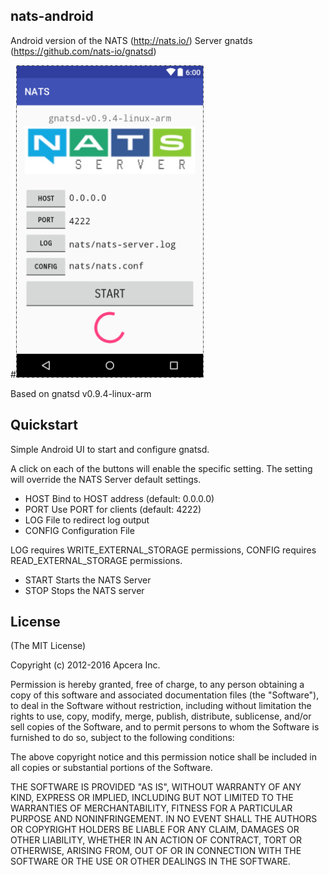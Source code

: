 ## nats-android

Android version of the NATS (http://nats.io/) Server gnatds (https://github.com/nats-io/gnatsd) 

#<img src="app/src/main/res/drawable/screen.png" width="300">

Based on gnatsd v0.9.4-linux-arm

## Quickstart 

Simple Android UI to start and configure gnatsd.

A click on each of the buttons will enable the specific setting. 
The setting will override the NATS Server default settings.

- HOST                  Bind to HOST address (default: 0.0.0.0)
- PORT                  Use PORT for clients (default: 4222)
- LOG                   File to redirect log output
- CONFIG                Configuration File

LOG requires WRITE_EXTERNAL_STORAGE permissions, CONFIG requires READ_EXTERNAL_STORAGE permissions. 

- START                 Starts the NATS Server
- STOP                  Stops the NATS server

## License

(The MIT License)

Copyright (c) 2012-2016 Apcera Inc.

Permission is hereby granted, free of charge, to any person obtaining a copy
of this software and associated documentation files (the "Software"), to
deal in the Software without restriction, including without limitation the
rights to use, copy, modify, merge, publish, distribute, sublicense, and/or
sell copies of the Software, and to permit persons to whom the Software is
furnished to do so, subject to the following conditions:

The above copyright notice and this permission notice shall be included in
all copies or substantial portions of the Software.

THE SOFTWARE IS PROVIDED "AS IS", WITHOUT WARRANTY OF ANY KIND, EXPRESS OR
IMPLIED, INCLUDING BUT NOT LIMITED TO THE WARRANTIES OF MERCHANTABILITY,
FITNESS FOR A PARTICULAR PURPOSE AND NONINFRINGEMENT. IN NO EVENT SHALL THE
AUTHORS OR COPYRIGHT HOLDERS BE LIABLE FOR ANY CLAIM, DAMAGES OR OTHER
LIABILITY, WHETHER IN AN ACTION OF CONTRACT, TORT OR OTHERWISE, ARISING
FROM, OUT OF OR IN CONNECTION WITH THE SOFTWARE OR THE USE OR OTHER DEALINGS
IN THE SOFTWARE.

[License-Url]: http://opensource.org/licenses/MIT
